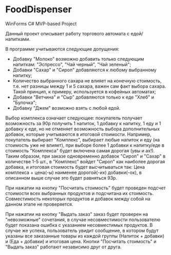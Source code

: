 # FoodDispenser
WinForms C# MVP-based Project

Данный проект описывает работу торгового автомата с едой/напитками.

В программе учитываются следующие допущения:
- Добавку "Молоко" возможно добавить только следующим напиткам: "Эспрессо", "Чай черный", "Чай зеленый";
- Добавки "Сахар" и "Сироп" добавляются к любому выбранному напитку;
- Количество выбранного сахара не влияет на конечную стоимость, т.е. нет разницы между 1 и 5 сахара, важен сам факт выбора сахара. 
Такой принцип, к примеру, используется в кофейных автоматах;
- Добавки "Ветчина" и "Сыр" добавляются только к еде "Хлеб" и "Булочка";
- Добавку "Джем" возможно взять с любой едой.

Выбор комплекса означает следующее: покупатель получает возможность за 90р получить 1 напиток, 1 добавку к напитку, 1 еду и 1 добавку к
еде, но не отменяет возможность выбора дополнительных добавок, которые учитываются в итоговой стоимости.
Например, покупатель выбирает "Комплекс", выбирает любые напиток и еду (на стоимость уже не влияет), при выборе более 1 добавки к 
напитку/еде в стоимость "Комплекса" будет включена самая дорогая (увы и ах!). Таким образом, при заказе одновременно добавок "Сироп" и 
"Сахар" в количестве 1-5 шт., в "Комплекс" войдет "Сироп" как наиболее дорогая добавка, и итоговая стоимость будет высчитываться так:
Цена комплекса + цена(-ы) наименее дорогой(-их) добавки(-ок), в описанном выше случае это будет равняться 93р.

При нажатии на кнопку "Посчитать стоимость" будет проведен подсчет стоимости всех выбранных продуктов и подсчитана их стоимость.
Совместимость некоторых продуктов и добавок между собой на данном этапе не проверяется.

При нажатии на кнопку "Выдать заказ" заказ будет проверен на "невозможные" сочетания, в случае несовместимости пользователю будет
показана ошибка с указанием несовместимых продуктов. В случае же успеха, пользователь увидит сообщение, в котором будут указаны все
заказанные товары из каждой группы (Напиток + добавки) и (Еда + добавки) и итоговая цена. 
Кнопки "Посчитать стоимость" и "Выдать заказ" работают независимо друг от друга.
